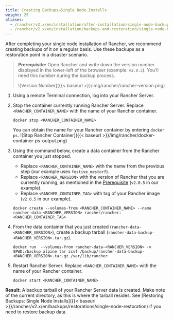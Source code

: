 ```yaml
---
title: Creating Backups—Single Node Installs
weight: 25
aliases:
  - /rancher/v2.x/en/installation/after-installation/single-node-backup-and-restoration/
  - /rancher/v2.x/en/installation/backups-and-restoration/single-node-backup-and-restoration/
---
```


After completing your single node installation of Rancher, we recommend creating backups of it on a regular basis. Use these backups as a restoration point in a disaster scenario.

<a id="prereq"></a>

>**Prerequisite:** Open Rancher and write down the version number displayed in the lower-left of the browser (example: `v2.0.5`). You'll need this number during the backup process.
>
>![Version Number]({{< baseurl >}}/img/rancher/rancher-version.png)

1. Using a remote Terminal connection, log into your Rancher Server.

1. Stop the container currently running Rancher Server. Replace `<RANCHER_CONTAINER_NAME>` with the name of your Rancher container.

    ```
    docker stop <RANCHER_CONTAINER_NAME>
    ```
    You can obtain the name for your Rancher container by entering `docker ps`.
    ![Stop Rancher Container]({{< baseurl >}}/img/rancher/docker-container-ps-output.png)

1. <a id="backup"></a>Using the command below, create a data container from the Rancher container you just stopped.

    - Replace `<RANCHER_CONTAINER_NAME>` with the name from the previous step (our example uses `festive_mestorf`).
    - Replace `<RANCHER_VERSION>` with the version of Rancher that you are currently running, as mentioned in the [Prerequisite](#prereq) (`v2.0.5` in our example). 
    - Replace `<RANCHER_CONTAINER_TAG>` with tag of your Rancher image (`v2.0.5` in our example).

     ```
    docker create --volumes-from <RANCHER_CONTAINER_NAME> --name rancher-data-<RANCHER_VERSION> rancher/rancher:<RANCHER_CONTAINER_TAG>
    ```

1. From the data container that you just created (`rancher-data-<RANCHER_VERSION>`), create a backup tarball (`rancher-data-backup-<RANCHER_VERSION>.tar.gz`).

    ```
    docker run  --volumes-from rancher-data-<RANCHER_VERSION> -v $PWD:/backup alpine tar zcvf /backup/rancher-data-backup-<RANCHER_VERSION>.tar.gz /var/lib/rancher
    ```

1. Restart Rancher Server. Replace `<RANCHER_CONTAINER_NAME>` with the name of your Rancher container.

    ```
    docker start <RANCHER_CONTAINER_NAME>
    ```

**Result:** A backup tarball of your Rancher Server data is created. Make note of the current directory, as this is where the tarball resides. See [Restoring Backups: Single Node Installs]({{< baseurl >}}/rancher/v2.x/en/backups/restorations/single-node-restoration) if you need to restore backup data.
